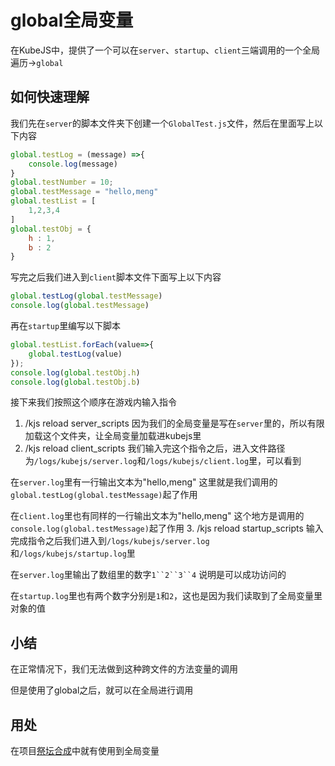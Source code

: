 # global全局变量
在KubeJS中，提供了一个可以在`server`、`startup`、`client`三端调用的一个全局遍历->`global`

## 如何快速理解
我们先在`server`的脚本文件夹下创建一个`GlobalTest.js`文件，然后在里面写上以下内容
```js
global.testLog = (message) =>{
    console.log(message)
}
global.testNumber = 10;
global.testMessage = "hello,meng"
global.testList = [
    1,2,3,4
]
global.testObj = {
    h : 1,
    b : 2
}
```

写完之后我们进入到`client`脚本文件下面写上以下内容
```js
global.testLog(global.testMessage)
console.log(global.testMessage)
```

再在`startup`里编写以下脚本
```js
global.testList.forEach(value=>{
    global.testLog(value)
});
console.log(global.testObj.h)
console.log(global.testObj.b)
```

接下来我们按照这个顺序在游戏内输入指令
1. /kjs reload server_scripts
因为我们的全局变量是写在`server`里的，所以有限加载这个文件夹，让全局变量加载进kubejs里
2. /kjs reload client_scripts
我们输入完这个指令之后，进入文件路径为`/logs/kubejs/server.log`和`/logs/kubejs/client.log`里，可以看到

在`server.log`里有一行输出文本为"hello,meng" 这里就是我们调用的`global.testLog(global.testMessage)`起了作用

在`client.log`里也有同样的一行输出文本为"hello,meng" 这个地方是调用的`console.log(global.testMessage)`起了作用
3. /kjs reload startup_scripts
输入完成指令之后我们进入到`/logs/kubejs/server.log`和`/logs/kubejs/startup.log`里

在`server.log`里输出了数组里的数字`1``2``3``4` 说明是可以成功访问的

在`startup.log`里也有两个数字分别是`1`和`2`，这也是因为我们读取到了全局变量里对象的值

## 小结
在正常情况下，我们无法做到这种跨文件的方法变量的调用

但是使用了global之后，就可以在全局进行调用

## 用处
在项目[祭坛合成](../KubejsProjects/Meng/AltarComposition.md)中就有使用到全局变量